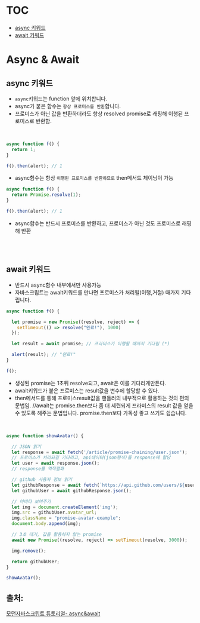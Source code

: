 
# TOC
- [async 키워드](#async-키워드)
- [await 키워드](#await-키워드)


# Async & Await 
## async 키워드

- `async`키워드는 function 앞에 위치합니다.
- async가 붙은 함수는 `항상 프로미스를 반환`합니다.
- 프로미스가 아닌 값을 반환하더라도 항상 resolved promise로 래핑해 이행된 프로미스로 반환함.

<br>

```js
async function f() {
  return 1;
}

f().then(alert); // 1
```
- async함수는 항상 `이행된 프로미스를 반환하므로` then메서드 체이닝이 가능

```js
async function f() {
  return Promise.resolve(1);
}

f().then(alert); // 1
```
- async함수는 반드시 프로미스를 반환하고, 프로미스가 아닌 것도 프로미스로 래핑해 반환

<br>
<br>

## await 키워드
- 반드시 async함수 내부에서만 사용가능
- 자바스크립트는 await키워드를 만나면 프로미스가 처리될(이행,거절) 때가지 기다립니다.
```js
async function f() {

  let promise = new Promise((resolve, reject) => {
    setTimeout(() => resolve("완료!"), 1000)
  });

  let result = await promise; // 프라미스가 이행될 때까지 기다림 (*)

  alert(result); // "완료!"
}

f();
```
- 생성된 promise는 1초뒤 resolve되고, await은 이를 기다리게만든다.
- await키워드가 붙은 프로미스는 result값을 변수에 할당할 수 있다.
- then메서드를 통해 프로미스result값을 핸들러의 내부적으로 활용하는 것의 편의문법임.
//await는 promise.then보다 좀 더 세련되게 프라미스의 result 값을 얻을 수 있도록 해주는 문법입니다. promise.then보다 가독성 좋고 쓰기도 쉽습니다.

<br>

```js
async function showAvatar() {

  // JSON 읽기
  let response = await fetch('/article/promise-chaining/user.json');
  // 프로미스가 처리되길 기다리고, api데이터(json형식)를 response에 할당
  let user = await response.json();
  // response를 역직렬화

  // github 사용자 정보 읽기
  let githubResponse = await fetch(`https://api.github.com/users/${user.name}`);
  let githubUser = await githubResponse.json();

  // 아바타 보여주기
  let img = document.createElement('img');
  img.src = githubUser.avatar_url;
  img.className = "promise-avatar-example";
  document.body.append(img);

  // 3초 대기, 값을 활용하지 않는 promise 
  await new Promise((resolve, reject) => setTimeout(resolve, 3000));

  img.remove();

  return githubUser;
}

showAvatar();
```

## 출처:
[모던자바스크립트 튜토리얼- async&await](https://ko.javascript.info/async-await)

